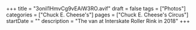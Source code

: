 +++
title = "3onil1HmvCg9vEAiW3RO.avif"
draft = false
tags = ["Photos"]
categories = ["Chuck E. Cheese's"]
pages = ["Chuck E. Cheese's Circus"]
startDate = ""
description = "The van at Interskate Roller Rink in 2018"
+++
